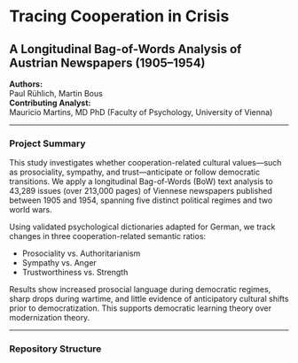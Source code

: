 # Tracing Cooperation in Crisis  
## A Longitudinal Bag-of-Words Analysis of Austrian Newspapers (1905–1954)

**Authors:**  
Paul Rühlich, Martin Bous  
**Contributing Analyst:**  
Mauricio Martins, MD PhD (Faculty of Psychology, University of Vienna)

---

### Project Summary

This study investigates whether cooperation-related cultural values—such as prosociality, sympathy, and trust—anticipate or follow democratic transitions. We apply a longitudinal Bag-of-Words (BoW) text analysis to 43,289 issues (over 213,000 pages) of Viennese newspapers published between 1905 and 1954, spanning five distinct political regimes and two world wars.

Using validated psychological dictionaries adapted for German, we track changes in three cooperation-related semantic ratios:

- Prosociality vs. Authoritarianism  
- Sympathy vs. Anger  
- Trustworthiness vs. Strength  

Results show increased prosocial language during democratic regimes, sharp drops during wartime, and little evidence of anticipatory cultural shifts prior to democratization. This supports democratic learning theory over modernization theory.

---

### Repository Structure

